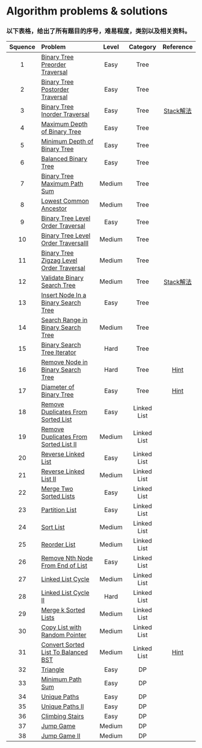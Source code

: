 # Algorithm problems & solutions

### 以下表格，给出了所有题目的序号，难易程度，类别以及相关资料。
| Squence | Problem       | Level  | Category  | Reference |
|:-------:|:--------------|:------:|:---------:|:---------:|
|1|[Binary Tree Preorder Traversal](https://github.com/jzhong4/Leetcode/blob/master/Tree/BinaryTreePreorderTraversal.java)|Easy|Tree||
|2|[Binary Tree Postorder Traversal](https://github.com/jzhong4/Leetcode/blob/master/Tree/BinaryTreePostorderTraversal.java)|Easy|Tree||
|3|[Binary Tree Inorder Traversal](https://github.com/jzhong4/Leetcode/blob/master/Tree/BinaryTreeInorderTraversal.java)|Easy|Tree|[Stack解法](https://discuss.leetcode.com/topic/29472/concise-java-solution-based-on-stack)|
|4|[Maximum Depth of Binary Tree](https://github.com/jzhong4/Leetcode/blob/master/Tree/MaximumDepthOfBinaryTree.java)|Easy|Tree||
|5|[Minimum Depth of Binary Tree](https://github.com/jzhong4/Leetcode/blob/master/Tree/MinimumDepthOfBinaryTree.java)|Easy|Tree||
|6|[Balanced Binary Tree](https://github.com/jzhong4/Leetcode/blob/master/Tree/BalancedBinaryTree.java)|Easy|Tree||
|7|[Binary Tree Maximum Path Sum](https://github.com/jzhong4/Leetcode/blob/master/Tree/BinaryTreeMaximumPathSum.java)|Medium|Tree||
|8|[Lowest Common Ancestor](https://github.com/jzhong4/Leetcode/blob/master/Tree/LowestCommonAncestorOfABinaryTree.java)|Medium|Tree||
|9|[Binary Tree Level Order Traversal](https://github.com/jzhong4/Leetcode/blob/master/Tree/BinaryTreeLevelOrderTraversal.java)|Easy|Tree||
|10|[Binary Tree Level Order TraversalII](https://github.com/jzhong4/Leetcode/blob/master/Tree/BinaryTreeLevelOrderTraversalII.java)|Medium|Tree||
|11|[Binary Tree Zigzag Level Order Traversal](https://github.com/jzhong4/Leetcode/blob/master/Tree/BinaryTreeZigzagLevelOrderTraversal.java)|Medium|Tree||
|12|[Validate Binary Search Tree](https://github.com/jzhong4/Leetcode/blob/master/Tree/ValidateBinarySearchTree.java)|Medium|Tree|[Stack解法](https://discuss.leetcode.com/topic/46016/learn-one-iterative-inorder-traversal-apply-it-to-multiple-tree-questions-java-solution)|
|13|[Insert Node In a Binary Search Tree ](https://github.com/jzhong4/Leetcode/blob/master/Tree/InsertNodeInaBinarySearchTree.java)|Easy|Tree||
|14|[Search Range in Binary Search Tree](https://github.com/jzhong4/Leetcode/blob/master/Tree/SearchRangeInBinarySearchTree.java)|Medium|Tree||
|15|[Binary Search Tree Iterator](https://github.com/jzhong4/Leetcode/blob/master/Tree/BinarySearchTreeIterator.java)|Hard|Tree||
|16|[Remove Node in Binary Search Tree ](https://github.com/jzhong4/Leetcode/blob/master/Tree/RemoveNodeInBinarySearchTree.java)|Hard|Tree|[Hint](http://www.algolist.net/Data_structures/Binary_search_tree/Removal)|
|17|[Diameter of Binary Tree](https://github.com/jzhong4/Leetcode/blob/master/Tree/DiameterOfBinaryTree.java)|Easy|Tree|[Hint](https://discuss.leetcode.com/topic/83456/java-solution-maxdepth)|
|18|[Remove Duplicates From Sorted List](https://github.com/jzhong4/Leetcode/blob/master/LinkedList/RemoveDuplicatesFromSortedList.java)|Easy|Linked List||
|19|[Remove Duplicates From Sorted List II](https://github.com/jzhong4/Leetcode/blob/master/LinkedList/RemoveDuplicatesFromSortedListII.java)|Medium|Linked List||
|20|[Reverse Linked List](https://github.com/jzhong4/Leetcode/blob/master/LinkedList/ReverseLinkedList.java)|Easy|Linked List||
|21|[Reverse Linked List II](https://github.com/jzhong4/Leetcode/blob/master/LinkedList/ReverseLinkedListII.java)|Medium|Linked List||
|22|[Merge Two Sorted Lists](https://github.com/jzhong4/Leetcode/blob/master/LinkedList/MergeTwoSortedLists.java)|Easy|Linked List||
|23|[Partition List](https://github.com/jzhong4/Leetcode/blob/master/LinkedList/PartitionList.java)|Easy|Linked List||
|24|[Sort List](https://github.com/jzhong4/Leetcode/blob/master/LinkedList/SortList.java)|Medium|Linked List||
|25|[Reorder List](https://github.com/jzhong4/Leetcode/blob/master/LinkedList/ReorderList.java)|Medium|Linked List||
|26|[Remove Nth Node From End of List](https://github.com/jzhong4/Leetcode/blob/master/TwoPointers/RemoveNthNodeFromEndOfList.java)|Easy|Linked List||
|27|[Linked List Cycle](https://github.com/jzhong4/Leetcode/blob/master/TwoPointers/LinkedListCycle.java)|Medium|Linked List||
|28|[Linked List Cycle II](https://github.com/jzhong4/Leetcode/blob/master/TwoPointers/LinkedListCycleII.java)|Hard|Linked List||
|29|[Merge k Sorted Lists](https://github.com/jzhong4/Leetcode/blob/master/LinkedList/MergeKSortedLists.java)|Medium|Linked List||
|30|[Copy List with Random Pointer](https://github.com/jzhong4/Leetcode/blob/master/LinkedList/CopyListwithRandomPointer.java)|Medium|Linked List||
|31|[Convert Sorted List To Balanced BST](https://github.com/jzhong4/Leetcode/blob/master/LinkedList/ConvertSortedListToBalancedBST.java)|Medium|Linked List|[Hint](http://www.geeksforgeeks.org/sorted-linked-list-to-balanced-bst/)|
|32|[Triangle](https://github.com/jzhong4/Leetcode/blob/master/DP/Triangle.java)|Easy|DP||
|33|[Minimum Path Sum](https://github.com/jzhong4/Leetcode/blob/master/DP/MinimumPathSum.java)|Easy|DP||
|34|[Unique Paths](https://github.com/jzhong4/Leetcode/blob/master/DP/UniquePaths.java)|Easy|DP||
|35|[Unique Paths II](https://github.com/jzhong4/Leetcode/blob/master/DP/UniquePathsII.java)|Easy|DP||
|36|[Climbing Stairs](https://github.com/jzhong4/Leetcode/blob/master/DP/ClimbingStairs.java)|Easy|DP||
|37|[Jump Game](https://github.com/jzhong4/Leetcode/blob/master/DP/JumpGame.java)|Medium|DP||
|38|[Jump Game II](https://github.com/jzhong4/Leetcode/blob/master/DP/JumpGameII.java)|Medium|DP||







